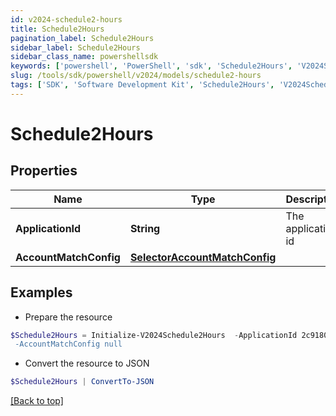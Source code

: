 ```yaml
---
id: v2024-schedule2-hours
title: Schedule2Hours
pagination_label: Schedule2Hours
sidebar_label: Schedule2Hours
sidebar_class_name: powershellsdk
keywords: ['powershell', 'PowerShell', 'sdk', 'Schedule2Hours', 'V2024Schedule2Hours'] 
slug: /tools/sdk/powershell/v2024/models/schedule2-hours
tags: ['SDK', 'Software Development Kit', 'Schedule2Hours', 'V2024Schedule2Hours']
---
```



# Schedule2Hours

## Properties

Name | Type | Description | Notes
------------ | ------------- | ------------- | -------------
**ApplicationId** | **String** | The application id | [optional] 
**AccountMatchConfig** | [**SelectorAccountMatchConfig**](selector-account-match-config) |  | [optional] 

## Examples

- Prepare the resource
```powershell
$Schedule2Hours = Initialize-V2024Schedule2Hours  -ApplicationId 2c91808874ff91550175097daaec161c" `
 -AccountMatchConfig null
```

- Convert the resource to JSON
```powershell
$Schedule2Hours | ConvertTo-JSON
```


[[Back to top]](#) 

